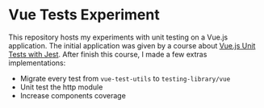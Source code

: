 # Vue Tests Experiment

This repository hosts my experiments with unit testing on a Vue.js application. The initial application was given by a course about [Vue.js Unit Tests with Jest](https://cursos.alura.com.br/course/vuejs-testes-unitarios-automatizados-jest). After finish this course, I made a few extras implementations:

- Migrate every test from `vue-test-utils` to `testing-library/vue`
- Unit test the http module
- Increase components coverage

